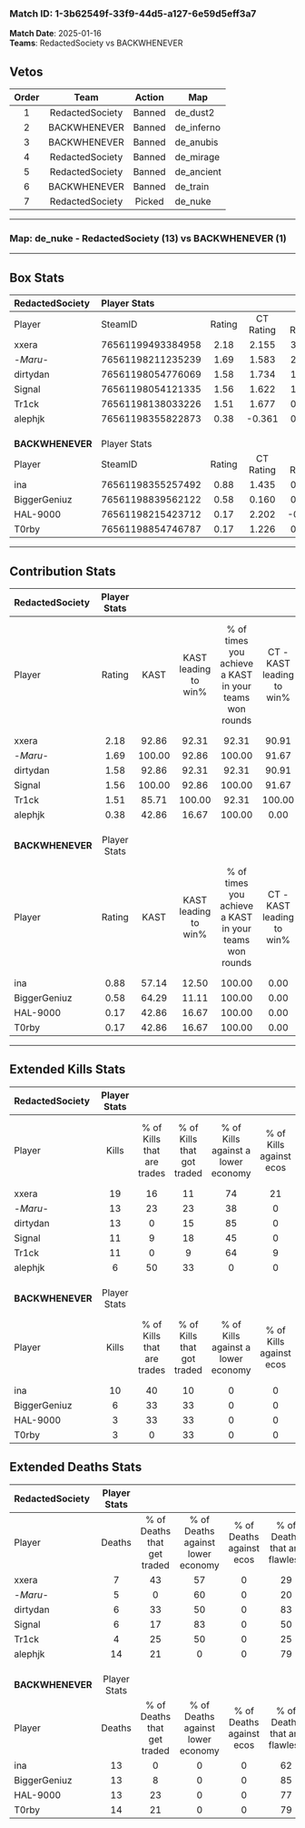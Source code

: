 ### Match ID: 1-3b62549f-33f9-44d5-a127-6e59d5eff3a7  
**Match Date**: 2025-01-16  
**Teams**: RedactedSociety vs BACKWHENEVER  

## Vetos  

| Order | Team | Action | Map |
| :---: | :--: | :----: | --- |
| 1 | RedactedSociety | Banned | de_dust2 |
| 2 | BACKWHENEVER | Banned | de_inferno |
| 3 | BACKWHENEVER | Banned | de_anubis |
| 4 | RedactedSociety | Banned | de_mirage |
| 5 | RedactedSociety | Banned | de_ancient |
| 6 | BACKWHENEVER | Banned | de_train |
| 7 | RedactedSociety | Picked | de_nuke |

---  

### **Map**: de_nuke - RedactedSociety (13) vs BACKWHENEVER (1)  
---  

## Box Stats  

| **RedactedSociety** | Player Stats      |        |           |          |        |       |       |         |        |      |     |
| :- | :- | :-: | :-: | :-: | :-: | :-: | :-: | :-: | :-: | :-: | :-: |
| Player              | SteamID           | Rating | CT Rating | T Rating |  KAST  |  ADR  | Kills | Assists | Deaths | K/D  | HS% |
| xxera               | 76561199493384958 |  2.18  |   2.155   |  3.128   | 92.86  | 153.5 |  19   |    6    |   7    | 2.71 | 63  |
| -_Maru_-            | 76561198211235239 |  1.69  |   1.583   |  2.432   | 100.00 | 80.2  |  13   |    4    |   5    | 2.60 | 53  |
| dirtydan            | 76561198054776069 |  1.58  |   1.734   |  1.209   | 92.86  | 77.4  |  13   |    3    |   6    | 2.17 | 23  |
| Signal              | 76561198054121335 |  1.56  |   1.622   |  1.457   | 100.00 | 85.7  |  11   |    6    |   6    | 1.83 | 36  |
| Tr1ck               | 76561198138033226 |  1.51  |   1.677   |  0.752   | 85.71  | 80.5  |  11   |    5    |   4    | 2.75 | 36  |
| alephjk             | 76561198355822873 |  0.38  |  -0.361   |  0.633   | 42.86  | 47.2  |   6   |    2    |   14   | 0.43 | 83  |
|                     |                   |        |           |          |        |       |       |         |        |      |     |
|                     |                   |        |           |          |        |       |       |         |        |      |     |
|                     |                   |        |           |          |        |       |       |         |        |      |     |
| **BACKWHENEVER**    | Player Stats      |        |           |          |        |       |       |         |        |      |     |
| Player              | SteamID           | Rating | CT Rating | T Rating |  KAST  |  ADR  | Kills | Assists | Deaths | K/D  | HS% |
| ina                 | 76561198355257492 |  0.88  |   1.435   |  0.783   | 57.14  | 83.8  |  10   |    1    |   13   | 0.77 | 80  |
| BiggerGeniuz        | 76561198839562122 |  0.58  |   0.160   |  0.715   | 64.29  | 53.1  |   6   |    0    |   13   | 0.46 | 50  |
| HAL-9000            | 76561198215423712 |  0.17  |   2.202   |  -0.039  | 42.86  | 27.6  |   3   |    2    |   13   | 0.23 | 33  |
| T0rby               | 76561198854746787 |  0.17  |   1.226   |  0.128   | 42.86  | 40.5  |   3   |    2    |   14   | 0.21 | 66  |
---  

## Contribution Stats  

| **RedactedSociety** | Player Stats |        |                      |                                                        |                           |                                                             |                          |                                                            |
| :- | :-: | :-: | :-: | :-: | :-: | :-: | :-: | :-: |
| Player              |    Rating    |  KAST  | KAST leading to win% | % of times you achieve a KAST in your teams won rounds | CT - KAST leading to win% | CT - % of times you achieve a KAST in your teams won rounds | T - KAST leading to win% | T - % of times you achieve a KAST in your teams won rounds |
| xxera               |     2.18     | 92.86  |        92.31         |                         92.31                          |           90.91           |                            90.91                            |          100.00          |                           100.00                           |
| -_Maru_-            |     1.69     | 100.00 |        92.86         |                         100.00                         |           91.67           |                           100.00                            |          100.00          |                           100.00                           |
| dirtydan            |     1.58     | 92.86  |        92.31         |                         92.31                          |           90.91           |                            90.91                            |          100.00          |                           100.00                           |
| Signal              |     1.56     | 100.00 |        92.86         |                         100.00                         |           91.67           |                           100.00                            |          100.00          |                           100.00                           |
| Tr1ck               |     1.51     | 85.71  |        100.00        |                         92.31                          |          100.00           |                           100.00                            |          100.00          |                           50.00                            |
| alephjk             |     0.38     | 42.86  |        16.67         |                         100.00                         |           0.00            |                            0.00                             |          16.67           |                           100.00                           |
|                     |              |        |                      |                                                        |                           |                                                             |                          |                                                            |
|                     |              |        |                      |                                                        |                           |                                                             |                          |                                                            |
|                     |              |        |                      |                                                        |                           |                                                             |                          |                                                            |
| **BACKWHENEVER**    | Player Stats |        |                      |                                                        |                           |                                                             |                          |                                                            |
| Player              |    Rating    |  KAST  | KAST leading to win% | % of times you achieve a KAST in your teams won rounds | CT - KAST leading to win% | CT - % of times you achieve a KAST in your teams won rounds | T - KAST leading to win% | T - % of times you achieve a KAST in your teams won rounds |
| ina                 |     0.88     | 57.14  |        12.50         |                         100.00                         |           0.00            |                            0.00                             |          16.67           |                           100.00                           |
| BiggerGeniuz        |     0.58     | 64.29  |        11.11         |                         100.00                         |           0.00            |                            0.00                             |          12.50           |                           100.00                           |
| HAL-9000            |     0.17     | 42.86  |        16.67         |                         100.00                         |           0.00            |                            0.00                             |          25.00           |                           100.00                           |
| T0rby               |     0.17     | 42.86  |        16.67         |                         100.00                         |           0.00            |                            0.00                             |          25.00           |                           100.00                           |
---  

## Extended Kills Stats  

| **RedactedSociety** | Player Stats |                            |                            |                                    |                         |                              |                                 |                                       |                    |           |
| :- | :-: | :-: | :-: | :-: | :-: | :-: | :-: | :-: | :-: | :-: |
| Player              |    Kills     | % of Kills that are trades | % of Kills that got traded | % of Kills against a lower economy | % of Kills against ecos | % of Kills that are flawless | % of Kills that are close duels | % of Kills that are assisted by flash | Pistol Round Kills | AWP Kills |
| xxera               |      19      |             16             |             11             |                 74                 |           21            |              79              |                5                |                   0                   |         2          |     0     |
| -_Maru_-            |      13      |             23             |             23             |                 38                 |            0            |              85              |                8                |                   8                   |         3          |     0     |
| dirtydan            |      13      |             0              |             15             |                 85                 |            0            |              77              |                8                |                   0                   |         2          |    11     |
| Signal              |      11      |             9              |             18             |                 45                 |            0            |              73              |                9                |                   9                   |         2          |     1     |
| Tr1ck               |      11      |             0              |             9              |                 64                 |            9            |              64              |                0                |                   0                   |         1          |     0     |
| alephjk             |      6       |             50             |             33             |                 0                  |            0            |              0               |                0                |                   0                   |         1          |     0     |
|                     |              |                            |                            |                                    |                         |                              |                                 |                                       |                    |           |
|                     |              |                            |                            |                                    |                         |                              |                                 |                                       |                    |           |
|                     |              |                            |                            |                                    |                         |                              |                                 |                                       |                    |           |
| **BACKWHENEVER**    | Player Stats |                            |                            |                                    |                         |                              |                                 |                                       |                    |           |
| Player              |    Kills     | % of Kills that are trades | % of Kills that got traded | % of Kills against a lower economy | % of Kills against ecos | % of Kills that are flawless | % of Kills that are close duels | % of Kills that are assisted by flash | Pistol Round Kills | AWP Kills |
| ina                 |      10      |             40             |             10             |                 0                  |            0            |              30              |                0                |                   0                   |         1          |     0     |
| BiggerGeniuz        |      6       |             33             |             33             |                 0                  |            0            |              67              |               33                |                   0                   |         1          |     0     |
| HAL-9000            |      3       |             33             |             33             |                 0                  |            0            |             100              |                0                |                   0                   |         2          |     0     |
| T0rby               |      3       |             0              |             33             |                 0                  |            0            |              67              |               33                |                   0                   |         1          |     0     |
## Extended Deaths Stats  

| **RedactedSociety** | Player Stats |                             |                                   |                          |                               |                            |                           |               |
| :- | :-: | :-: | :-: | :-: | :-: | :-: | :-: | :-: |
| Player              |    Deaths    | % of Deaths that get traded | % of Deaths against lower economy | % of Deaths against ecos | % of Deaths that are flawless | % of Deaths that are close | % of Deaths while blinded | Deaths to AWP |
| xxera               |      7       |             43              |                57                 |            0             |              29               |             29             |             0             |       0       |
| -_Maru_-            |      5       |              0              |                60                 |            0             |              20               |             0              |             0             |       0       |
| dirtydan            |      6       |             33              |                50                 |            0             |              83               |             0              |             0             |       0       |
| Signal              |      6       |             17              |                83                 |            0             |              50               |             0              |             0             |       0       |
| Tr1ck               |      4       |             25              |                50                 |            0             |              25               |             25             |             0             |       0       |
| alephjk             |      14      |             21              |                 0                 |            0             |              79               |             0              |             0             |       4       |
|                     |              |                             |                                   |                          |                               |                            |                           |               |
|                     |              |                             |                                   |                          |                               |                            |                           |               |
|                     |              |                             |                                   |                          |                               |                            |                           |               |
| **BACKWHENEVER**    | Player Stats |                             |                                   |                          |                               |                            |                           |               |
| Player              |    Deaths    | % of Deaths that get traded | % of Deaths against lower economy | % of Deaths against ecos | % of Deaths that are flawless | % of Deaths that are close | % of Deaths while blinded | Deaths to AWP |
| ina                 |      13      |              0              |                 0                 |            0             |              62               |             8              |             0             |       1       |
| BiggerGeniuz        |      13      |              8              |                 0                 |            0             |              85               |             8              |             0             |       2       |
| HAL-9000            |      13      |             23              |                 0                 |            0             |              77               |             8              |             8             |       1       |
| T0rby               |      14      |             21              |                 0                 |            0             |              79               |             7              |             7             |       4       |
